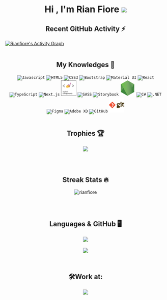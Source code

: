<div id="header" align="center">
  
<h1 align="center">Hi , I'm Rian Fiore <img src="https://media.giphy.com/media/hvRJCLFzcasrR4ia7z/giphy.gif" width="35"></h1>
</div>

<h2 align="center">Recent GitHub Activity ⚡</h2>
   <a href="https://github.com/littlegudy"><img alt="Rianfiore's Activity Graph" src="https://activity-graph.herokuapp.com/graph?username=Rianfiore&custom_title=Rian's%20Contribution%20Graph&theme=dracula" /></a>
    <br>
    <br>
    
  <h2 align="center">My Knowledges 🧠</h2>
<div align="center">
<code><img alt="Javascript" src="https://img.icons8.com/color/48/000000/javascript.png"/></code>
<code><img alt="HTML5" src="https://img.icons8.com/color/48/000000/html-5.png"/></code>
<code><img alt="CSS3" src="https://img.icons8.com/color/48/000000/css3.png"/></code>
<code><img alt="Bootstrap" height="48" src="https://img.icons8.com/color/48/000000/bootstrap.png"/></code>
<code><img alt="Material UI" src="https://img.icons8.com/color/48/000000/material-ui.png"/></code>
<code><img alt="React" src="https://img.icons8.com/officexs/48/000000/react.png"/></code>
<code><img height="48" alt="TypeScript" src="https://icons-for-free.com/download-icon-typescript+plain-1324760574122087083_256.ico"/></code>
<code><img height="48" alt="Next.js" src="https://www.rlogical.com/wp-content/uploads/2021/08/Rlogical-Blog-Images-thumbnail.png"/></code>
<code><img height="48" alt="Styled Components" src="https://raw.githubusercontent.com/github/explore/80688e429a7d4ef2fca1e82350fe8e3517d3494d/topics/styled-components/styled-components.png"/></code>
<code><img height="48" alt="SASS" src="https://upload.wikimedia.org/wikipedia/commons/thumb/9/96/Sass_Logo_Color.svg/640px-Sass_Logo_Color.svg.png"/></code>
<code><img height="48" alt="Storybook" src="https://avatars.githubusercontent.com/u/22632046?s=200&v=4"/></code>
<code><img height="48" src="https://raw.githubusercontent.com/github/explore/80688e429a7d4ef2fca1e82350fe8e3517d3494d/topics/nodejs/nodejs.png" alt="Nodejs"/></code>
<code><img height="48" src="https://growiz.com.br/wp-content/uploads/2020/08/kisspng-c-programming-language-logo-microsoft-visual-stud-atlas-portfolio-5b899192d7c600.1628571115357423548838.png" alt="C#"/></code>
<code><img height="48" src="https://s3-ap-southeast-1.amazonaws.com/homepage-media/wp-content/uploads/2020/03/04092434/NET_Core_Logo.png" alt=".NET"/></code>
<code><img height="48" src="https://cdn2.downdetector.com/static/uploads/logo/figma2.png" alt="Figma"/></code>
<code><img height="48" src="https://upload.wikimedia.org/wikipedia/commons/thumb/c/c2/Adobe_XD_CC_icon.svg/788px-Adobe_XD_CC_icon.svg.png" alt="Adobe XD"/></code>
<code><img height="48" src="https://cdn3.iconfinder.com/data/icons/inficons/512/github.png" alt="GitHub"/></code>
<code><img height="48" src="https://raw.githubusercontent.com/github/explore/80688e429a7d4ef2fca1e82350fe8e3517d3494d/topics/git/git.png" alt="Git"/></code>
</div>
  <br>
<h2 align="center">Trophies 🏆</h2>
<p align="center">
  <a href="https://github.com/rianfiore">
    <img
      align="center"
      src="https://github-profile-trophy.vercel.app/?username=rianfiore&theme=dracula&no-frame=true&row=1&&margin-w=20&no-bg=true"
    />
  </a>
</a>
</p>
</div>
  <br>
<br>

<div align="center">
    <h2>Streak Stats 🔥</h2>
<p align="center"><img src="https://github-readme-streak-stats.herokuapp.com/?user=rianfiore&theme=dracula" alt="rianfiore" /></p>
    <br>
    <br>
  
  <h2 align="center">Languages & GitHub 🖥</h2>
<p align="center">
   <a href="https://github.com/rianfiore">
    <img
      align="center"
      height="180em"
      src="https://github-readme-stats.vercel.app/api/top-langs/?username=rianfiore&show_icons=true&include_all_commits=true&count_private=true&layout=compact&langs_count=10&theme=dracula"
    />
  </a><br><br>
  <a href="https://github.com/rianfiore">
    <img
      align="center"
      height="150em"
      src="https://github-readme-stats.vercel.app/api?username=rianfiore&show_icons=true&include_all_commits=true&count_private=true&theme=dracula"
    />
  </a>
</p>
</div>
  <br>

<h2 align="center">🛠Work at:</h2>

<p align="center">
  <a href="https://github.com/Rianfiore/netflix-clone">
    <img
      align="center"
      height="120em"
      src="https://github-readme-stats.vercel.app/api/pin/?username=rianfiore&repo=netflix-clone&theme=dracula">
    </img>
  </a>
</p>
